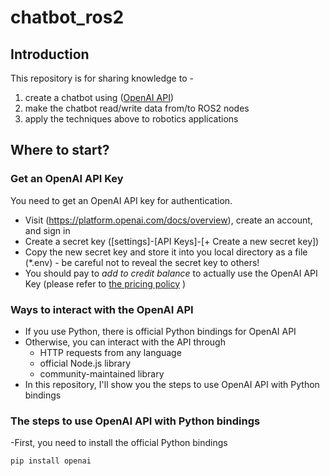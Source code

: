 # chatbot_ros2
## Introduction
This repository is for sharing knowledge to -
1) create a chatbot using ([OpenAI API](https://openai.com/index/openai-api/))
2) make the chatbot read/write data from/to ROS2 nodes
3) apply the techniques above to robotics applications

## Where to start?
### Get an OpenAI API Key
You need to get an OpenAI API key for authentication.
- Visit (https://platform.openai.com/docs/overview), create an account, and sign in
- Create a secret key ([settings]-[API Keys]-[+ Create a new secret key])
- Copy the new secret key and store it into you local directory as a file (*.env) - be careful not to reveal the secret key to others!
- You should pay to *add to credit balance* to actually use the OpenAI API Key (please refer to [the pricing policy](https://openai.com/api/pricing/) ) 

### Ways to interact with the OpenAI API
- If you use Python, there is official Python bindings for OpenAI API
- Otherwise, you can interact with the API through
  - HTTP requests from any language
  - official Node.js library  
  - community-maintained library
- In this repository, I'll show you the steps to use OpenAI API with Python bindings

### The steps to use OpenAI API with Python bindings
-First, you need to install the official Python bindings
 ```bash
 pip install openai
 ```




